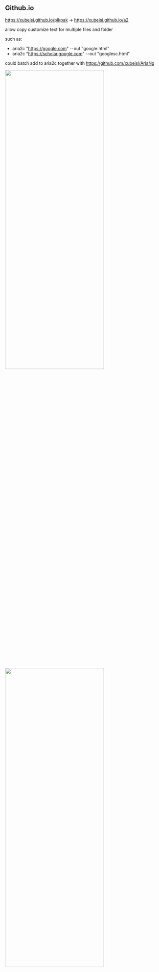 ## Github.io
https://xubeisi.github.io/pikpak -> https://xubeisi.github.io/a2

allow copy customize text for multiple files and folder

such as:
- aria2c "https://google.com" --out "google.html"
- aria2c "https://scholar.google.com" --out "googlesc.html"

could batch add to aria2c together with https://github.com/xubeisi/AriaNg

<img src="https://user-images.githubusercontent.com/1790841/169568832-c8b49b3a-c370-416b-9d30-0d96741a997d.png" width="80%" height="50%">
<img src="https://user-images.githubusercontent.com/1790841/169568839-130b11f3-5c84-400b-a760-207ec4d3820d.png" width="80%" height="50%">

## Docker version 
- https://hub.docker.com/r/xubeisi/pikpak
Support linux/386,linux/amd64,linux/arm32v6,linux/arm32v7,linux/arm64v8
- Source https://github.com/xubeisi/pikpak/tree/main/pikpak_docker 
- Modified from https://github.com/ykxVK8yL5L/pikpak

## PikPak 个人网页版
 * Source from https://github.com/mumuchenchen/pikpak

### 官方地址
 * [PikPak](https://mypikpak.com)

### Demo
 * [PikPak](https://mumuchenchen.github.io/pikpak/)

### 安装教程
 * [去年夏天版教程](https://www.tjsky.net/?p=201)

### Cloudflare Workers
 * [CF Workers实现反代](cf-worker)
